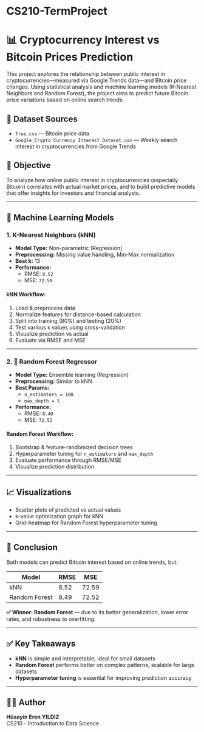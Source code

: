 # CS210-TermProject

# 📊 Cryptocurrency Interest vs Bitcoin Prices Prediction

This project explores the relationship between public interest in cryptocurrencies—measured via Google Trends data—and Bitcoin price changes. Using statistical analysis and machine learning models (K-Nearest Neighbors and Random Forest), the project aims to predict future Bitcoin price variations based on online search trends.

## 📁 Dataset Sources

- `True.csv` — Bitcoin price data  
- `Google_Crypto Currency Interest Dataset.csv` — Weekly search interest in cryptocurrencies from Google Trends  

## 🎯 Objective

To analyze how online public interest in cryptocurrencies (especially Bitcoin) correlates with actual market prices, and to build predictive models that offer insights for investors and financial analysts.

---

## 🧠 Machine Learning Models

### 1. K-Nearest Neighbors (kNN)

- **Model Type:** Non-parametric (Regression)
- **Preprocessing:** Missing value handling, Min-Max normalization
- **Best k:** 13
- **Performance:**
  - RMSE: `8.52`
  - MSE: `72.59`

#### kNN Workflow:
1. Load & preprocess data
2. Normalize features for distance-based calculation
3. Split into training (80%) and testing (20%)
4. Test various `k` values using cross-validation
5. Visualize prediction vs actual
6. Evaluate via RMSE and MSE

---

### 2. 🌲 Random Forest Regressor

- **Model Type:** Ensemble learning (Regression)
- **Preprocessing:** Similar to kNN
- **Best Params:**
  - `n_estimators = 100`
  - `max_depth = 5`
- **Performance:**
  - RMSE: `8.49`
  - MSE: `72.52`

#### Random Forest Workflow:
1. Bootstrap & feature-randomized decision trees
2. Hyperparameter tuning for `n_estimators` and `max_depth`
3. Evaluate performance through RMSE/MSE
4. Visualize prediction distribution

---

## 📈 Visualizations

- Scatter plots of predicted vs actual values  
- k-value optimization graph for kNN  
- Grid-heatmap for Random Forest hyperparameter tuning  

---

## 🏁 Conclusion

Both models can predict Bitcoin interest based on online trends, but:

| Model         | RMSE  | MSE   |
|---------------|-------|--------|
| kNN           | 8.52  | 72.59  |
| Random Forest | 8.49  | 72.52  |

**✅ Winner: Random Forest** — due to its better generalization, lower error rates, and robustness to overfitting.

---

## ✅ Key Takeaways

- **kNN** is simple and interpretable, ideal for small datasets  
- **Random Forest** performs better on complex patterns, scalable for large datasets  
- **Hyperparameter tuning** is essential for improving prediction accuracy

---

## 🧑‍💻 Author

**Hüseyin Eren YILDIZ**  
CS210 - Introduction to Data Science  
